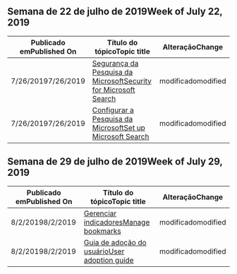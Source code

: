 <!-- This file is generated automatically each week. Changes made to this file will be overwritten.-->




## <a name="week-of-july-22-2019"></a><span data-ttu-id="b83f1-101">Semana de 22 de julho de 2019</span><span class="sxs-lookup"><span data-stu-id="b83f1-101">Week of July 22, 2019</span></span>


| <span data-ttu-id="b83f1-102">Publicado em</span><span class="sxs-lookup"><span data-stu-id="b83f1-102">Published On</span></span> |<span data-ttu-id="b83f1-103">Título do tópico</span><span class="sxs-lookup"><span data-stu-id="b83f1-103">Topic title</span></span> | <span data-ttu-id="b83f1-104">Alteração</span><span class="sxs-lookup"><span data-stu-id="b83f1-104">Change</span></span> |
|------|------------|--------|
| <span data-ttu-id="b83f1-105">7/26/2019</span><span class="sxs-lookup"><span data-stu-id="b83f1-105">7/26/2019</span></span> | [<span data-ttu-id="b83f1-106">Segurança da Pesquisa da Microsoft</span><span class="sxs-lookup"><span data-stu-id="b83f1-106">Security for Microsoft Search</span></span>](/MicrosoftSearch/security) | <span data-ttu-id="b83f1-107">modificado</span><span class="sxs-lookup"><span data-stu-id="b83f1-107">modified</span></span> |
| <span data-ttu-id="b83f1-108">7/26/2019</span><span class="sxs-lookup"><span data-stu-id="b83f1-108">7/26/2019</span></span> | [<span data-ttu-id="b83f1-109">Configurar a Pesquisa da Microsoft</span><span class="sxs-lookup"><span data-stu-id="b83f1-109">Set up Microsoft Search</span></span>](/MicrosoftSearch/setup-microsoft-search) | <span data-ttu-id="b83f1-110">modificado</span><span class="sxs-lookup"><span data-stu-id="b83f1-110">modified</span></span> |


## <a name="week-of-july-29-2019"></a><span data-ttu-id="b83f1-111">Semana de 29 de julho de 2019</span><span class="sxs-lookup"><span data-stu-id="b83f1-111">Week of July 29, 2019</span></span>


| <span data-ttu-id="b83f1-112">Publicado em</span><span class="sxs-lookup"><span data-stu-id="b83f1-112">Published On</span></span> |<span data-ttu-id="b83f1-113">Título do tópico</span><span class="sxs-lookup"><span data-stu-id="b83f1-113">Topic title</span></span> | <span data-ttu-id="b83f1-114">Alteração</span><span class="sxs-lookup"><span data-stu-id="b83f1-114">Change</span></span> |
|------|------------|--------|
| <span data-ttu-id="b83f1-115">8/2/2019</span><span class="sxs-lookup"><span data-stu-id="b83f1-115">8/2/2019</span></span> | [<span data-ttu-id="b83f1-116">Gerenciar indicadores</span><span class="sxs-lookup"><span data-stu-id="b83f1-116">Manage bookmarks</span></span>](/MicrosoftSearch/manage-bookmarks) | <span data-ttu-id="b83f1-117">modificado</span><span class="sxs-lookup"><span data-stu-id="b83f1-117">modified</span></span> |
| <span data-ttu-id="b83f1-118">8/2/2019</span><span class="sxs-lookup"><span data-stu-id="b83f1-118">8/2/2019</span></span> | [<span data-ttu-id="b83f1-119">Guia de adoção do usuário</span><span class="sxs-lookup"><span data-stu-id="b83f1-119">User adoption guide</span></span>](/MicrosoftSearch/user-adoption-guide) | <span data-ttu-id="b83f1-120">modificado</span><span class="sxs-lookup"><span data-stu-id="b83f1-120">modified</span></span> |
